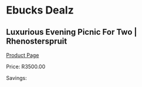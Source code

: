 
# Ebucks Dealz
## Luxurious Evening Picnic For Two | Rhenosterspruit
[Product Page](https://www.ebucks.com/web/shop/productSelected.do?prodId=1186047537&catId=1133291653)

Price: R3500.00

Savings: 


	